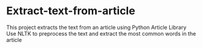 # Extract-text-from-article
This project extracts the text from an article using Python Article Library
Use NLTK to preprocess the text and extract the most common words in the article
